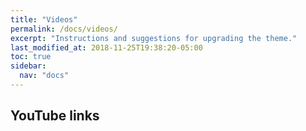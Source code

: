 ```yaml
---
title: "Videos"
permalink: /docs/videos/
excerpt: "Instructions and suggestions for upgrading the theme."
last_modified_at: 2018-11-25T19:38:20-05:00
toc: true
sidebar: 
  nav: "docs"
---
```


## YouTube links